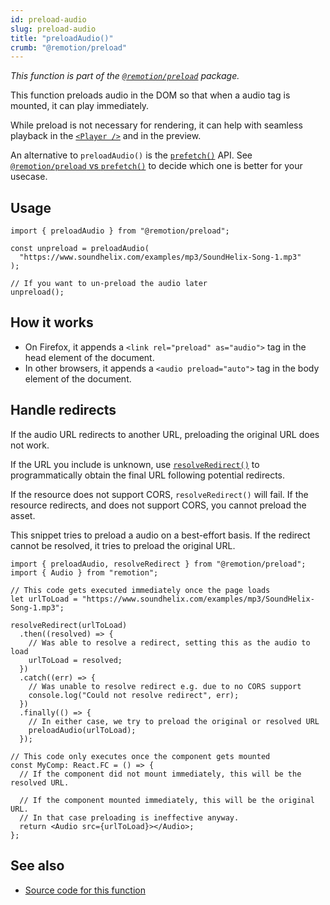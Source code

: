 ```yaml
---
id: preload-audio
slug: preload-audio
title: "preloadAudio()"
crumb: "@remotion/preload"
---
```


_This function is part of the [`@remotion/preload`](/docs/preload) package._

This function preloads audio in the DOM so that when a audio tag is mounted, it can play immediately.

While preload is not necessary for rendering, it can help with seamless playback in the [`<Player />`](/docs/player) and in the preview.

An alternative to `preloadAudio()` is the [`prefetch()`](/docs/prefetch) API. See [`@remotion/preload` vs `prefetch()`](/docs/player/preloading#remotionpreload-vs-prefetch) to decide which one is better for your usecase.

## Usage

```tsx twoslash
import { preloadAudio } from "@remotion/preload";

const unpreload = preloadAudio(
  "https://www.soundhelix.com/examples/mp3/SoundHelix-Song-1.mp3"
);

// If you want to un-preload the audio later
unpreload();
```

## How it works

- On Firefox, it appends a `<link rel="preload" as="audio">` tag in the head element of the document.
- In other browsers, it appends a `<audio preload="auto">` tag in the body element of the document.

## Handle redirects

If the audio URL redirects to another URL, preloading the original URL does not work.

If the URL you include is unknown, use [`resolveRedirect()`](/docs/preload/resolve-redirect) to programmatically obtain the final URL following potential redirects.

If the resource does not support CORS, `resolveRedirect()` will fail. If the resource redirects, and does not support CORS, you cannot preload the asset.

This snippet tries to preload a audio on a best-effort basis. If the redirect cannot be resolved, it tries to preload the original URL.

```tsx twoslash
import { preloadAudio, resolveRedirect } from "@remotion/preload";
import { Audio } from "remotion";

// This code gets executed immediately once the page loads
let urlToLoad = "https://www.soundhelix.com/examples/mp3/SoundHelix-Song-1.mp3";

resolveRedirect(urlToLoad)
  .then((resolved) => {
    // Was able to resolve a redirect, setting this as the audio to load
    urlToLoad = resolved;
  })
  .catch((err) => {
    // Was unable to resolve redirect e.g. due to no CORS support
    console.log("Could not resolve redirect", err);
  })
  .finally(() => {
    // In either case, we try to preload the original or resolved URL
    preloadAudio(urlToLoad);
  });

// This code only executes once the component gets mounted
const MyComp: React.FC = () => {
  // If the component did not mount immediately, this will be the resolved URL.

  // If the component mounted immediately, this will be the original URL.
  // In that case preloading is ineffective anyway.
  return <Audio src={urlToLoad}></Audio>;
};
```

## See also

- [Source code for this function](https://github.com/remotion-dev/remotion/blob/main/packages/preload/src/preload-audio.ts)
